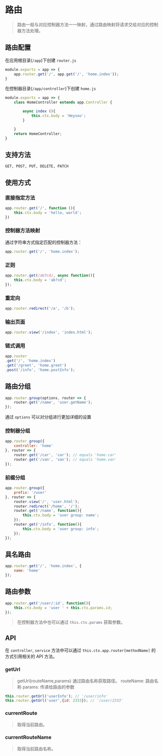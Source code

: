 # 路由
> 路由一般与对应控制器方法一一映射，通过路由映射将请求交给对应的控制器方法处理。

## 路由配置
在应用根目录(`/app`)下创建 `router.js`
```js
module.exports = app => {
	app.router.get('/', app.get('/', 'home.index'));
}
```
在控制器目录(`/app/controller`)下创建 `home.js`
```js
module.exports = app => {
	class HomeController extends app.Controller {

		async index (){
			this.ctx.body = 'Heysoo';
		}

	}
	return HomeController;
}
```

## 支持方法
`GET, POST, PUT, DELETE, PATCH`

## 使用方式

### 直接指定方法
```js
app.router.get('/', function (){
	this.ctx.body = 'hello, world';
})
```

### 控制器方法映射
通过字符串方式指定匹配的控制器方法：
```js
app.router.get('/', 'home.index');
```

### 正则
```js
app.router.get(/ab?cd/, async function(){
	this.ctx.body = 'ab?cd';
});
```
### 重定向
```js
app.router.redirect('/a', '/b');
```

### 输出页面
```js
app.router.view('/index', 'index.html');
```

### 链式调用
```js
app.router
.get('/', 'home.index')
.get('/greet', 'home.greet')
.post('/info', 'home.postInfo');
```

## 路由分组
```js
app.router.group(options, router => {
	router.get('/name', 'user.getName');
});
```
通过 `options` 可以对分组进行更加详细的设置
### 控制器分组
```js
app.router.group({
	controller: 'home'
}, router => {
	router.get('/car', 'car'); // equals 'home.car'
	router.get('/van', 'van'); // equals 'home.van'
});
```

### 前缀分组
```js
app.router.group({
	prefix: '/user'
}, router => {
	router.view('/', 'user.html');
	router.redirect('/home', '/');
	router.get('/name', function(){
		this.ctx.body = 'user group: name';
	});
	router.get('/info', function(){
		this.ctx.body = 'user group: info';
	});
});
```

## 具名路由
```js
app.router.get('/', 'home.index', {
	name: 'home'
});
```

## 路由参数
```js
app.router.get('/user/:id', function(){
	this.ctx.body = 'user ' + this.ctx.params.id;
});
```
> 在控制器方法中也可以通过 `this.ctx.params` 获取参数。


## API
在 `controller`, `service` 方法中可以通过 `this.ctx.app.router[methodName]` 的方式引用相关的 API 方法。

### getUrl
> getUrl(routeName,params) 通过路由名称获取路径。
routeName: 路由名称
params: 传递给路由的参数

```js
this.router.getUrl('userInfo'); // '/user/info'
this.router.getUrl('user',{id: 2333}); // '/user/2333'
```

### currentRoute
> 取得当前路由。

### currentRouteName
> 取得当前路由名称。
